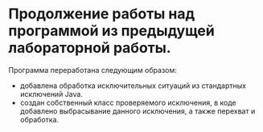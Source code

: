 # Продолжение работы над программой из предыдущей лабораторной работы.

Программа переработана следующим образом:
- добавлена обработка исключительных ситуаций из стандартных исключений Java.
- создан собственный класс проверяемого исключения, в коде добавлено выбрасывание данного исключения, а также перехват и обработка.

